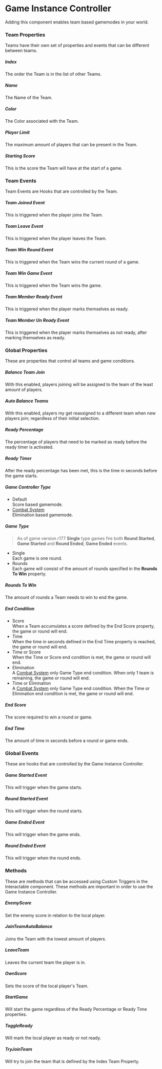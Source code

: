 # Game Instance Controller <div class="whitelisted" data-list="W"></div>
Adding this component enables team based gamemodes in your world.

### Team Properties
Teams have their own set of properties and events that can be different between teams.

##### Index
The order the Team is in the list of other Teams.
##### Name
The Name of the Team.
##### Color
The Color associated with the Team.
##### Player Limit
The maximum amount of players that can be present in the Team.
##### Starting Score
This is the score the Team will have at the start of a game.

### Team Events
Team Events are Hooks that are controlled by the Team.

##### Team Joined Event
This is triggered when the player joins the Team.
##### Team Leave Event
This is triggered when the player leaves the Team.
##### Team Win Round Event
This is triggered when the Team wins the current round of a game.
##### Team Win Game Event
This is triggered when the Team wins the game.
##### Team Member Ready Event
This is triggered when the player marks themselves as ready.
##### Team Member Un Ready Event
This is triggered when the player marks themselves as not ready, after marking themselves as ready.
   
### Global Properties
These are properties that control all teams and game conditions.

##### Balance Team Join
With this enabled, players joining will be assigned to the team of the least amount of players.
##### Auto Balance Teams
With this enabled, players my get reassigned to a different team when new players join; regardless of their initial selection.
##### Ready Percentage
The percentage of players that need to be marked as ready before the ready timer is activated.
##### Ready Timer
After the ready percentage has been met, this is the time in seconds before the game starts.
##### Game Controller Type
- Default  
Score based gamemode.
- [Combat System](combat-system.md)  
Elimination based gamemode.

##### Game Type

> As of game version r177 **Single** type games fire both **Round Started**, **Game Started** and **Round Ended**, **Game Ended** events.

- Single  
Each game is one round.
- Rounds  
Each game will consist of the amount of rounds specified in the **Rounds To Win** property.

##### Rounds To Win
The amount of rounds a Team needs to win to end the game.

##### End Condition
- Score  
When a Team accumulates a score defined by the End Score property, the game or round will end.
- Time  
When the time in seconds defined in the End Time property is reached, the game or round will end.
- Time or Score  
When the Time or Score end condition is met, the game or round will end.
- Elimination  
A [Combat System](combat-system.md) only Game Type end condition. When only 1 team is remaining, the game or round will end.
- Time or Elimination  
A [Combat System](combat-system.md) only Game Type end condition. When the Time or Elimination end condition is met, the game or round will end.

##### End Score
The score required to win a round or game.
##### End Time 
The amount of time in seconds before a round or game ends.

### Global Events
These are hooks that are controlled by the Game Instance Controller.

##### Game Started Event
This will trigger when the game starts.
##### Round Started Event
This will trigger when the round starts.
##### Game Ended Event
This will trigger when the game ends.
##### Round Ended Event
This will trigger when the round ends.

### Methods
These are methods that can be accessed using Custom Triggers in the Interactable component. These methods are important in order to use the Game Instance Controller.

##### EnemyScore
Set the enemy score in relation to the local player.
##### JoinTeamAutoBalance
Joins the Team with the lowest amount of players.
##### LeaveTeam
Leaves the current team the player is in.
##### OwnScore
Sets the score of the local player's Team.
##### StartGame
Will start the game regardless of the Ready Percentage or Ready Time properties.
##### ToggleReady
Will mark the local player as ready or not ready.
##### TryJoinTeam
Will try to join the team that is defined by the Index Team Property.
